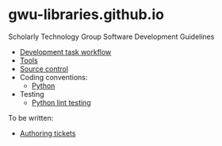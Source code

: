 gwu-libraries.github.io
=======================

Scholarly Technology Group Software Development Guidelines

* [Development task workflow](DevelopmentTaskWorkflow.md)
* [Tools](Tools.md)
* [Source control](SourceControl.md)
* Coding conventions:
    * [Python](PythonCodingConventions.md)
* Testing
    * [Python lint testing](PythonLintTesting.md)
 
To be written:

* [Authoring tickets](Tickets.md)